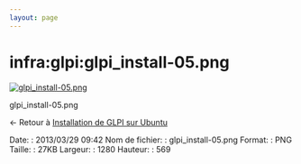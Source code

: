 ```yaml
---
layout: page
---
```


infra:glpi:glpi\_install-05.png
===============================

[![glpi\_install-05.png](../..//assets/media/infra/glpi/glpi_install-05.png@cache=&w=900&h=400 "glpi_install-05.png")](../..//assets/media/infra/glpi/glpi_install-05.png@cache= "Afficher le fichier original")

glpi\_install-05.png

← Retour à [Installation de GLPI sur
Ubuntu](../../../infra/glpi/glpi-ubuntu-install.html "infra:glpi:glpi-ubuntu-install")

Date:
:   2013/03/29 09:42
Nom de fichier:
:   glpi\_install-05.png
Format:
:   PNG
Taille:
:   27KB
Largeur:
:   1280
Hauteur:
:   569

